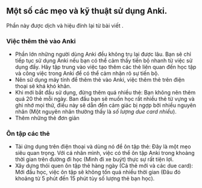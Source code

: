 ## Một số các mẹo và kỹ thuật sử dụng Anki.
Phần này được dịch và hiệu đính lại từ bài viết []().

### Việc thêm thẻ vào Anki

- Phần lớn những người dùng Anki đều không trụ lại được lâu. Bạn sẽ chỉ tiếp tục sử dụng Anki nếu bạn có thể cảm thấy tiến bộ nhanh từ việc sử dụng đấy. Hãy tập trung vào việc tạo thêm các thẻ liên quan đến học tập và công việc trong Anki để có thể cảm nhận rõ sự tiến bộ.
- Nên sử dụng máy tính để thêm thẻ vào Anki, việc thêm thẻ trên điện thoại sẽ khá khó khăn.
- Khi mới bắt đầu sử dụng, đừng thêm quá nhiều thẻ: Bạn không nên thêm quá 20 thẻ mỗi ngày. Ban đầu bạn sẽ muốn học rất nhiều thẻ từ vựng và ghi nhớ mọi thứ, điều này sẽ dẫn đến cảm giác bị ngợp bởi nhiều nguyên nhân (Một nguyên nhân thường thấy là _số lượng due card nhiều_).
- Thêm những thẻ đơn giản

### Ôn tập các thẻ
- Tải ứng dụng trên điện thoại và dùng nó để ôn tập thẻ: Đây là một mẹo siêu quan trọng. Với cá nhân mình, việc có thể ôn tập Anki trong khoảng thời gian trên đường đi học (Mình đi xe buýt) thực sự rất tiện lợi.
- Xây dựng thói quen ôn tập thẻ hàng ngày (Cả thẻ mới và các due card): Mới đầu học, việc ôn tập sẽ không tốn quá nhiều thời gian (Đâu đó khoảng từ 5 phút đến 15 phút tùy số lượng thẻ bạn học).

